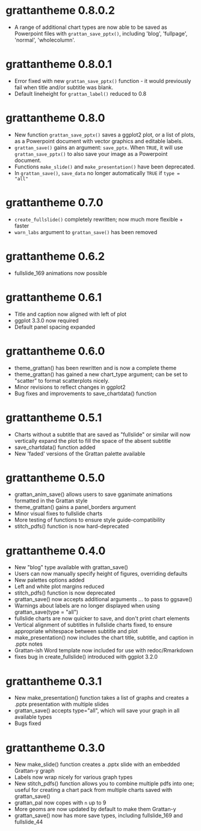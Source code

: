 # grattantheme 0.8.0.2
* A range of additional chart types are now able to be saved as Powerpoint files with `grattan_save_pptx()`, including 'blog', 'fullpage', 'normal', 'wholecolumn'.

# grattantheme 0.8.0.1
* Error fixed with new `grattan_save_pptx()` function - it would previously fail when title and/or subtitle was blank.
* Default lineheight for `grattan_label()` reduced to 0.8

# grattantheme 0.8.0
* New function `grattan_save_pptx()` saves a ggplot2 plot, or a list of plots, as a Powerpoint document with vector graphics and editable labels.
* `grattan_save()` gains an argument: `save_pptx`. When `TRUE`, it will use `grattan_save_pptx()` to also save your image as a Powerpoint document.
* Functions `make_slide()` and `make_presentation()` have been deprecated.
* In `grattan_save()`, `save_data` no longer automatically `TRUE` if `type = "all"`

# grattantheme 0.7.0
* `create_fullslide()` completely rewritten; now much more flexible + faster
* `warn_labs` argument to `grattan_save()` has been removed

# grattantheme 0.6.2
* fullslide_169 animations now possible

# grattantheme 0.6.1
* Title and caption now aligned with left of plot
* ggplot 3.3.0 now required
* Default panel spacing expanded

# grattantheme 0.6.0
* theme_grattan() has been rewritten and is now a complete theme
* theme_grattan() has gained a new chart_type argument; can be set to "scatter" to format scatterplots nicely.
* Minor revisions to reflect changes in ggplot2
* Bug fixes and improvements to save_chartdata() function

# grattantheme 0.5.1
* Charts without a subtitle that are saved as "fullslide" or similar will now vertically expand the plot to fill the space of the absent subtitle 
* save_chartdata() function added
* New 'faded' versions of the Grattan palette available

# grattantheme 0.5.0
* grattan_anim_save() allows users to save gganimate animations formatted in the Grattan style
* theme_grattan() gains a panel_borders argument
* Minor visual fixes to fullslide charts
* More testing of functions to ensure style guide-compatibility
* stitch_pdfs() function is now hard-deprecated

# grattantheme 0.4.0
* New "blog" type available with grattan_save()
* Users can now manually specify height of figures, overriding defaults
* New palettes options added
* Left and white plot margins reduced
* stitch_pdfs() function is now deprecated
* grattan_save() now accepts additional arguments ... to pass to ggsave()
* Warnings about labels are no longer displayed when using grattan_save(type = "all")
* fullslide charts are now quicker to save, and don't print chart elements
* Vertical alignment of subtitles in fullslide charts fixed, to ensure appropriate whitespace between subtitle and plot
* make_presentation() now includes the chart title, subtitle, and caption in .pptx notes
* Grattan-ish Word template now included for use with redoc/Rmarkdown
* fixes bug in create_fullslide() introduced with ggplot 3.2.0

# grattantheme 0.3.1
* New make_presentation() function takes a list of graphs and creates a .pptx presentation with multiple slides
* grattan_save() accepts type="all", which will save your graph in all available types
* Bugs fixed

# grattantheme 0.3.0
* New make_slide() function creates a .pptx slide with an embedded Grattan-y graph
* Labels now wrap nicely for various graph types
* New stitch_pdfs() function allows you to combine multiple pdfs into one; useful for creating a chart pack from multiple charts saved with grattan_save()
* grattan_pal now copes with `n` up to 9
* More geoms are now updated by default to make them Grattan-y
* grattan_save() now has more save types, including fullslide_169 and fullslide_44
